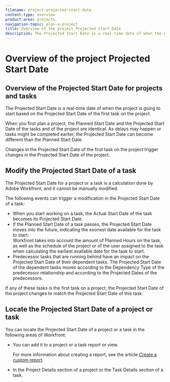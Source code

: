 ```yaml
---
filename: project-projected-start-date
content-type: overview
product-area: projects
navigation-topic: plan-a-project
title: Overview of the project Projected Start Date
description: The Projected Start Date is a real-time date of when the project is going to start based on the Projected Start Date of the first task on the project.
---
```


# Overview of the project Projected Start Date

## Overview of the Projected Start Date for projects and tasks

The Projected Start Date is a real-time date of when the project is going to start based on the Projected Start Date of the first task on the project.&nbsp;

When you first plan a project, the Planned Start Date and the Projected Start Date of the tasks and of the project are identical. As delays may happen or tasks might be completed earlier, the Projected Start Date can become different than the Planned Start Date.&nbsp;

Changes in the Projected Start Date of the first task on the project trigger changes in the Projected Start Date of the project.&nbsp;

## Modify the Projected Start Date of a task

The Projected Start Date for a project or a task is a calculation done by Adobe Workfront, and it cannot be manually modified.&nbsp;

The following events can trigger a modification in the Projected Start Date of a task:

* When you start working on a task, the Actual Start Date of the task becomes its Projected Start Date.
* If the Planned Start Date of a task passes, the Projected Start Date moves into the future, indicating the soonest date available for the task to start.  
  Workfront takes into account the amount of Planned Hours on the task, as well as the schedule of the project or of the user assigned to the task when calculating the earliest available date for the task to start.&nbsp;
* Predecessor tasks that are running behind have an impact on the Projected Start Date of their dependent tasks. The Projected Start Date of the dependent tasks moves according to the Dependency Type of the predecessor relationship and according to the Projected Dates of the predecessors.&nbsp;

If any of these tasks is the first task on a project, the Projected Start Date of the project changes to match the Projected Start Date of this task.&nbsp;

## Locate the Projected Start Date of a project or task

You can locate the Projected Start Date of a project or a task in the following areas of Workfront:

* You can add it to a project or a task report or view.

  For more information about creating a report, see the article [Create a custom report](../../../reports-and-dashboards/reports/creating-and-managing-reports/create-custom-report.md).

* In the Project&nbsp;Details section of a project or the Task&nbsp;Details section of a task.

